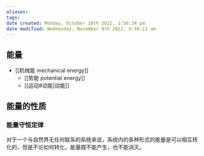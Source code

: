 ```yaml
---
aliases: 
tags: 
date created: Monday, October 10th 2022, 1:56:34 pm
date modified: Wednesday, November 9th 2022, 9:56:11 am
---
```


## 能量

- [[机械能 mechanical energy]]
	- [[势能 potential energy]]
	- [[运动#动能|动能]]

## 能量的性质

### 能量守恒定律

对于一个与自然界无任何联系的系统来说，系统内的各种形式的能量是可以相互转化的，但是不论如何转化，能量既不能产生，也不能消灭。
